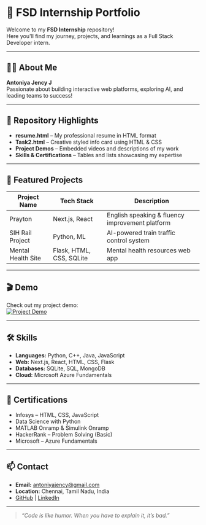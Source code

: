 # 🚀 FSD Internship Portfolio

Welcome to my **FSD Internship** repository!  
Here you'll find my journey, projects, and learnings as a Full Stack Developer intern.

---

## 👩‍💻 About Me

**Antoniya Jency J**  
Passionate about building interactive web platforms, exploring AI, and leading teams to success!

---

## 📂 Repository Highlights

- **resume.html** – My professional resume in HTML format
- **Task2.html** – Creative styled info card using HTML & CSS
- **Project Demos** – Embedded videos and descriptions of my work
- **Skills & Certifications** – Tables and lists showcasing my expertise

---

## 🌟 Featured Projects

| Project Name         | Tech Stack                | Description                                      |
|----------------------|--------------------------|--------------------------------------------------|
| Prayton             | Next.js, React           | English speaking & fluency improvement platform  |
| SIH Rail Project    | Python, ML               | AI-powered train traffic control system          |
| Mental Health Site  | Flask, HTML, CSS, SQLite | Mental health resources web app                  |

---

## 🎬 Demo

Check out my project demo:  
[![Project Demo](https://img.youtube.com/vi/4mUxlHnnJb4/0.jpg)](https://www.youtube.com/watch?v=4mUxlHnnJb4)

---

## 🛠️ Skills

- **Languages:** Python, C++, Java, JavaScript
- **Web:** Next.js, React, HTML, CSS, Flask
- **Databases:** SQLite, SQL, MongoDB
- **Cloud:** Microsoft Azure Fundamentals

---

## 🏅 Certifications

- Infosys – HTML, CSS, JavaScript
- Data Science with Python
- MATLAB Onramp & Simulink Onramp
- HackerRank – Problem Solving (Basic)
- Microsoft – Azure Fundamentals

---

## 📫 Contact

- **Email:** antoniyajency@gmail.com
- **Location:** Chennai, Tamil Nadu, India
- [GitHub](#) | [LinkedIn](#)

---

> _“Code is like humor. When you have to explain it, it’s bad.”_
